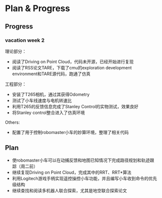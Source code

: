 # Plan & Progress

## Progress

### vacation week 2

理论部分：

- 阅读了Driving on Point Cloud，代码未开源，已经开始进行复现
- 阅读了RSS论文TARE，下载了cmu的exploration development environment和TARE源代码，跑通了仿真

工程部分：

- 安装了T265相机，通过其获得Odometry
- 测试了小车线速度与电机转速比
- 利用T265的反馈信息完成了Stanley Control的实物测试，效果良好
- 将Stanley control整合进入了仿真环境

Others:

- 配置了用于控制robomaster小车的妙算环境，整理了相关代码

## Plan

- 使robomaster小车可以在动捕反馈和地图已知情况下完成路径规划和轨迹跟踪（周二前）
- 继续复现Driving on Point Cloud，完成其中的RRT、RRT*算法
- 利用Logitech游戏手柄实现遥控操控小车功能，并且编写小车收到命令的优先级结构
- 继续查找和阅读多机器人联合探索，尤其是地空联合探索论文
